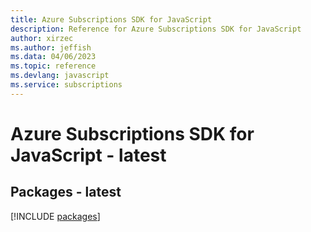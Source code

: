 ```yaml
---
title: Azure Subscriptions SDK for JavaScript
description: Reference for Azure Subscriptions SDK for JavaScript
author: xirzec
ms.author: jeffish
ms.data: 04/06/2023
ms.topic: reference
ms.devlang: javascript
ms.service: subscriptions
---
```

# Azure Subscriptions SDK for JavaScript - latest
## Packages - latest
[!INCLUDE [packages](subscriptions-index.md)]